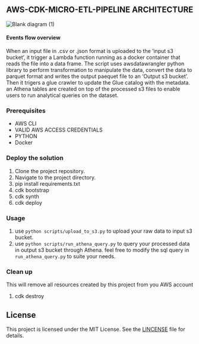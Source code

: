 ## AWS-CDK-MICRO-ETL-PIPELINE ARCHITECTURE
![Blank diagram (1)](https://github.com/PHIDELIST/AWS-CDK-micro-ETL-pipeline/assets/64526896/0e66f4cf-93d1-4510-8768-320b5dd68a9e)

#### Events flow overview
When an input file in .csv or .json format is uploaded to the ‘input s3 bucket’, it trigger a Lambda function running as a docker container that reads the file into a data frame. The script uses awsdatawrangler python library to perform transformation to manipulate the data, convert the data to parquet format and writes the output paequet file to an ‘Output s3 bucket’. Then it trigers a glue crawler to update the Glue catalog with the metadata. an Athena tables are created on top of the processed s3 files to enable users to run analytical queries on the dataset. 
 
### Prerequisites
+ AWS CLI
+ VALID AWS ACCESS CREDENTIALS
+ PYTHON
+ Docker
### Deploy the solution
1. Clone the project repository.
2. Navigate to the project directory.
3. pip install requirements.txt
4. cdk bootstrap
5. cdk synth
6. cdk deploy

### Usage
1. use `python scripts/upload_to_s3.py` to upload your raw data to input s3 bucket.
2. use `python scripts/run_athena_query.py` to query your processed data in output s3 bucket through Athena. feel free to modify the sql query in `run_athena_query.py` to suite your needs.

### Clean up
This will remove all resources created by this project from you AWS account
1. cdk destroy
## License
This project is licensed under the MIT License. See the [LINCENSE](https://github.com/PHIDELIST/AWS-CDK-micro-ETL-pipeline/blob/main/LINCENSE.md) file for details.
